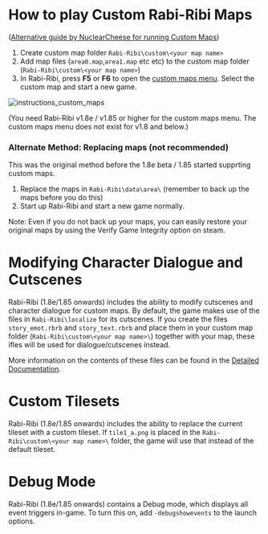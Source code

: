 # How to play Custom Rabi-Ribi Maps

([Alternative guide by NuclearCheese for running Custom Maps](http://steamcommunity.com/sharedfiles/filedetails/?id=1170578077))

1. Create custom map folder `Rabi-Ribi\custom\<your map name>`
2. Add map files (`area0.map`,`area1.map` etc etc) to the custom map folder (`Rabi-Ribi\custom\<your map name>`)
3. In Rabi-Ribi, press **F5** or **F6** to open the [custom maps menu](https://user-images.githubusercontent.com/27341392/30108930-ee520480-9336-11e7-9a82-bf40ca1ae89e.png). Select the custom map and start a new game.

![instructions_custom_maps](https://user-images.githubusercontent.com/27341392/39337459-aa31db66-49ef-11e8-9663-5c0c4c9f19e5.png)

(You need Rabi-Ribi v1.8e / v1.85 or higher for the custom maps menu. The custom maps menu does not exist for v1.8 and below.)

### Alternate Method: Replacing maps (not recommended)
This was the original method before the 1.8e beta / 1.85 started supprting custom maps.
1. Replace the maps in `Rabi-Ribi\data\area\` (remember to back up the maps before you do this)
2. Start up Rabi-Ribi and start a new game normally.

Note: Even if you do not back up your maps, you can easily restore your original maps by using the Verify Game Integrity option on steam.

# Modifying Character Dialogue and Cutscenes

Rabi-Ribi (1.8e/1.85 onwards) includes the ability to modify cutscenes and character dialogue for custom maps. By default, the game makes use of the files in `Rabi-Ribi\localize` for its cutscenes. If you create the files `story_emot.rbrb` and `story_text.rbrb` and place them in your custom map folder (`Rabi-Ribi\custom\<your map name>\`) together with your map, these ifles will be used for dialogue/cutscenes instead.

More information on the contents of these files can be found in the [Detailed Documentation](https://github.com/wcko87/rabiribi-map-editing/tree/master/docs/cutscenes).

# Custom Tilesets

Rabi-Ribi (1.8e/1.85 onwards) includes the ability to replace the current tileset with a custom tileset. If `tile1_a.png` is placed in the `Rabi-Ribi\custom\<your map name>\` folder, the game will use that instead of the default tileset.

# Debug Mode

Rabi-Ribi (1.8e/1.85 onwards) contains a Debug mode, which displays all event triggers in-game. To turn this on, add `-debugshowevents` to the launch options.
